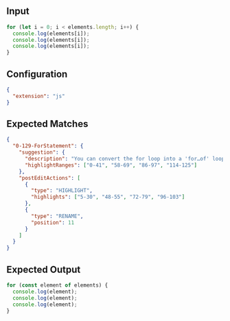 
## Input
```javascript input
for (let i = 0; i < elements.length; i++) {
  console.log(elements[i]);
  console.log(elements[i]);
  console.log(elements[i]);
}
```

## Configuration
```json configuration
{
  "extension": "js"
}
```

## Expected Matches
```json expected matches
{
  "0-129-ForStatement": {
    "suggestion": {
      "description": "You can convert the for loop into a 'for…of' loop.",
      "highlightRanges": ["0-41", "58-69", "86-97", "114-125"]
    },
    "postEditActions": [
      {
        "type": "HIGHLIGHT",
        "highlights": ["5-30", "48-55", "72-79", "96-103"]
      },
      {
        "type": "RENAME",
        "position": 11
      }
    ]
  }
}
```

## Expected Output
```javascript expected output
for (const element of elements) {
  console.log(element);
  console.log(element);
  console.log(element);
}
```
